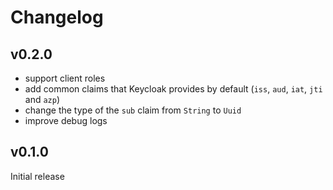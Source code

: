 # Changelog

## v0.2.0

- support client roles
- add common claims that Keycloak provides by default (`iss`, `aud`, `iat`, `jti` and `azp`)
- change the type of the `sub` claim from `String` to `Uuid`
- improve debug logs

## v0.1.0

Initial release
